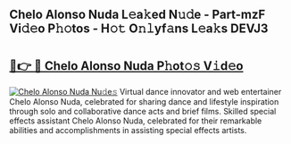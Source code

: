 ## Chelo Alonso Nuda L𝚎a𝚔ed N𝚞𝚍e - Part-mzF Vi𝚍𝚎o P𝚑𝚘tos - H𝚘𝚝 O𝚗𝚕yf𝚊ns L𝚎a𝚔s DEVJ3

# <h2><a href="http://kfc4ig5.oniu.top/?m=Chelo+Alonso+Nuda">🔗👉 🔴 Chelo Alonso Nuda P𝚑ot𝚘𝚜 V𝚒d𝚎o</a></h2>

[![Chelo Alonso Nuda Nu𝚍e𝚜](https://i.imgur.com/0qMVB7G.gif)](http://kfc4ig5.oniu.top/?m=Chelo+Alonso+Nuda)
Virtual dance innovator and web entertainer Chelo Alonso Nuda, celebrated for sharing dance and lifestyle inspiration through solo and collaborative dance acts and brief films. Skilled special effects assistant Chelo Alonso Nuda, celebrated for their remarkable abilities and accomplishments in assisting special effects artists.  
